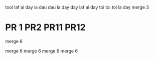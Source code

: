 tooi laf ai
day la dau
dau la day
day laf ai
day toi toi
toi la day
merge 3

PR 1
PR2
PR11
PR12
=======
merge 6

merge 6
merge 6
merge 6
merge 6


